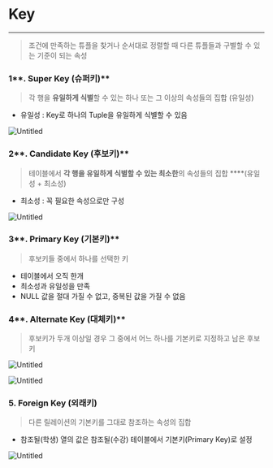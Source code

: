 # **Key**

---

> 조건에 만족하는 튜플을 찾거나 순서대로 정렬할 때 다른 튜플들과 구별할 수 있는 기준이 되는 속성

### 1**. Super Key (슈퍼키)**

> 각 행을 **유일하게 식별**할 수 있는 하나 또는 그 이상의 속성들의 집합 (유일성)

- 유일성 : Key로 하나의 Tuple을 유일하게 식별할 수 있음

![Untitled](https://prod-files-secure.s3.us-west-2.amazonaws.com/508e4892-0806-4de8-bdcd-6846439ea664/4f6dce28-6931-4c17-bcd8-d98daf3501b5/Untitled.png)

### 2**. Candidate Key (후보키)**

> 테이블에서 **각 행을 유일하게 식별할 수 있는 최소한**의 속성들의 집합 ****(유일성 + 최소성)

- 최소성 : 꼭 필요한 속성으로만 구성

![Untitled](https://prod-files-secure.s3.us-west-2.amazonaws.com/508e4892-0806-4de8-bdcd-6846439ea664/9d3f7a43-fd0f-444b-9e13-8bf3713b698c/Untitled.png)

### 3**. Primary Key (기본키)**

> 후보키들 중에서 하나를 선택한 키

- 테이블에서 오직 한개
- 최소성과 유일성을 만족
- NULL 값을 절대 가질 수 없고, 중복된 값을 가질 수 없음

### 4**. Alternate Key (대체키)**

> 후보키가 두개 이상일 경우 그 중에서 어느 하나를 기본키로 지정하고 남은 후보키

![Untitled](https://prod-files-secure.s3.us-west-2.amazonaws.com/508e4892-0806-4de8-bdcd-6846439ea664/48ddfa50-0f49-47e6-8dba-32b37e2938a5/Untitled.png)

![Untitled](https://prod-files-secure.s3.us-west-2.amazonaws.com/508e4892-0806-4de8-bdcd-6846439ea664/2e957cba-efb2-4d1b-9b6e-22a28b6ddd89/Untitled.png)

### **5. Foreign Key (외래키)**

> 다른 릴레이션의 기본키를 그대로 참조하는 속성의 집합

- 참조될(학생) 열의 값은 참조될(수강) 테이블에서 기본키(Primary Key)로 설정

![Untitled](https://prod-files-secure.s3.us-west-2.amazonaws.com/508e4892-0806-4de8-bdcd-6846439ea664/3d8b2b65-719b-4b59-ae58-e1c60fedbb86/Untitled.png)
